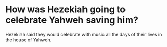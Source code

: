 # How was Hezekiah going to celebrate Yahweh saving him?

Hezekiah said they would celebrate with music all the days of their lives in the house of Yahweh.
